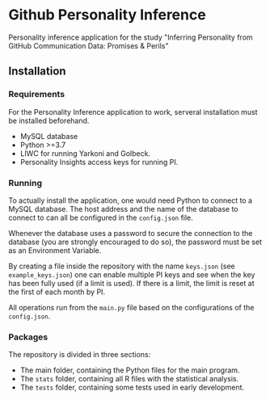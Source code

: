 # Github Personality Inference
Personality inference application for the study "Inferring Personality from GitHub Communication Data: Promises &amp; Perils"

## Installation
### Requirements
For the Personality Inference application to work, serveral installation must
be installed beforehand.
- MySQL database
- Python >=3.7
- LIWC for running Yarkoni and Golbeck.
- Personality Insights access keys for running PI.

### Running
To actually install the application, one would need Python to connect to a
MySQL database. The host address and the name of the database to connect to
can all be configured in the `config.json` file.

Whenever the database uses a password to secure the connection to the database
(you are strongly encouraged to do so), the password must be set as an
Environment Variable.

By creating a file inside the repository with the name `keys.json` (see `example_keys.json`) one can enable multiple PI keys and see when the key has been fully used (if a limit is used). If there is a limit, the limit is reset at the first of each month by PI.

All operations run from the `main.py` file based on the configurations of the `config.json`.

### Packages
The repository is divided in three sections:
- The main folder, containing the Python files for the main program.
- The `stats` folder, containing all R files with the statistical analysis.
- The `tests` folder, containing some tests used in early development.
